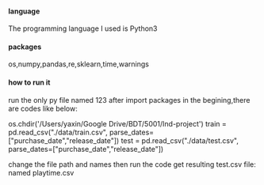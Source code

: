 #### language
The programming language I used is Python3
#### packages
os,numpy,pandas,re,sklearn,time,warnings
#### how to run it
run the only py file named 123
after import packages in the begining,there are codes like below:

os.chdir('/Users/yaxin/Google Drive/BDT/5001/Ind-project')
train = pd.read_csv("./data/train.csv", parse_dates=["purchase_date","release_date"])
test = pd.read_csv("./data/test.csv", parse_dates=["purchase_date","release_date"])

change the file path and names then run the code
get resulting test.csv file: named playtime.csv
